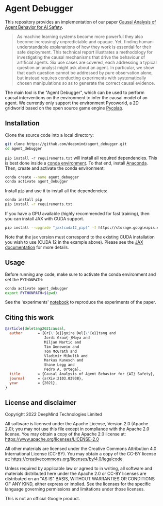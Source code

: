 # Agent Debugger

This repository provides an implementation of our paper [Causal Analysis of Agent Behavior for AI Safety](https://arxiv.org/abs/2103.03938).

>As machine learning systems become more powerful they also become increasingly unpredictable and opaque.
Yet, finding human-understandable explanations of how they work is essential for their safe deployment.
This technical report illustrates a methodology for investigating the causal mechanisms that drive the behaviour of artificial agents.
Six use cases are covered, each addressing a typical question an analyst might ask about an agent.
In particular, we show that each question cannot be addressed by pure observation alone, but instead requires conducting experiments with systematically chosen manipulations so as to generate the correct causal evidence.

The main tool is the "Agent Debugger", which can be used to perform causal interventions on the environment to infer the causal model of an agent.
We currently only support the environment Pycoworld, a 2D gridworld based on the open source game engine [Pycolab](https://github.com/deepmind/pycolab).


## Installation

Clone the source code into a local directory:
```bash
git clone https://github.com/deepmind/agent_debugger.git
cd agent_debugger
```

`pip install -r requirements.txt` will install all required dependencies.
This is best done inside a [conda environment](https://www.anaconda.com/).
To that end, install [Anaconda](https://www.anaconda.com/download#downloads).
Then, create and activate the conda environment:
```bash
conda create --name agent_debugger
conda activate agent_debugger
```

Install `pip` and use it to install all the dependencies:
```bash
conda install pip
pip install -r requirements.txt
```

If you have a GPU available (highly recommended for fast training), then you can install JAX with CUDA support.
```bash
pip install --upgrade "jax[cuda12_pip]" -f https://storage.googleapis.com/jax-releases/jax_cuda_releases.html
```
Note that the jax version must correspond to the existing CUDA installation you wish to use (CUDA 12 in the example above).
Please see the [JAX documentation](https://github.com/google/jax#installation) for more details.


## Usage

Before running any code, make sure to activate the conda environment and set the `PYTHONPATH`:
```bash
conda activate agent_debugger
export PYTHONPATH=$(pwd)
```

See the 'experiments' [notebook](https://colab.research.google.com/github/deepmind/agent_debugger/blob/master/colabs/experiments.ipynb) to reproduce the experiments of the paper.


## Citing this work

```bibtex
@article{deletang2021causal,
  author       = {Gr{\'{e}}goire Del{\'{e}}tang and
                  Jordi Grau{-}Moya and
                  Miljan Martic and
                  Tim Genewein and
                  Tom McGrath and
                  Vladimir Mikulik and
                  Markus Kunesch and
                  Shane Legg and
                  Pedro A. Ortega},
  title        = {Causal Analysis of Agent Behavior for {AI} Safety},
  journal      = {arXiv:2103.03938},
  year         = {2021},
}
```


## License and disclaimer

Copyright 2022 DeepMind Technologies Limited

All software is licensed under the Apache License, Version 2.0 (Apache 2.0);
you may not use this file except in compliance with the Apache 2.0 license.
You may obtain a copy of the Apache 2.0 license at:
https://www.apache.org/licenses/LICENSE-2.0

All other materials are licensed under the Creative Commons Attribution 4.0
International License (CC-BY). You may obtain a copy of the CC-BY license at:
https://creativecommons.org/licenses/by/4.0/legalcode

Unless required by applicable law or agreed to in writing, all software and
materials distributed here under the Apache 2.0 or CC-BY licenses are
distributed on an "AS IS" BASIS, WITHOUT WARRANTIES OR CONDITIONS OF ANY KIND,
either express or implied. See the licenses for the specific language governing
permissions and limitations under those licenses.

This is not an official Google product.
